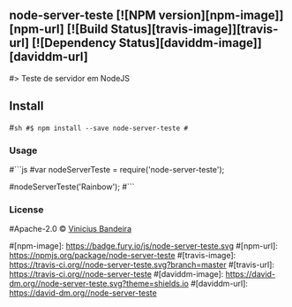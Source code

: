 ## node-server-teste [![NPM version][npm-image]][npm-url] [![Build Status][travis-image]][travis-url] [![Dependency Status][daviddm-image]][daviddm-url]
#> Teste de servidor em NodeJS


## Install

#```sh
#$ npm install --save node-server-teste
#```


### Usage

#```js
#var nodeServerTeste = require('node-server-teste');

#nodeServerTeste('Rainbow');
#```

### License

#Apache-2.0 © [Vinicius Bandeira]()


#[npm-image]: https://badge.fury.io/js/node-server-teste.svg
#[npm-url]: https://npmjs.org/package/node-server-teste
#[travis-image]: https://travis-ci.org//node-server-teste.svg?branch=master
#[travis-url]: https://travis-ci.org//node-server-teste
#[daviddm-image]: https://david-dm.org//node-server-teste.svg?theme=shields.io
#[daviddm-url]: https://david-dm.org//node-server-teste
